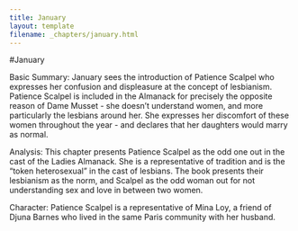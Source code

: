 ```yaml
---
title: January
layout: template
filename: _chapters/january.html
---
```


#January 

Basic Summary: January sees the introduction of Patience Scalpel who expresses her confusion and displeasure at the concept of lesbianism. Patience Scalpel is included in the Almanack for precisely the opposite reason of Dame Musset - she doesn’t understand women, and more particularly the lesbians around her. She expresses her discomfort of these women throughout the year - and declares that her daughters would marry as normal.


Analysis: This chapter presents Patience Scalpel as the odd one out in the cast of the Ladies Almanack. She is a representative of tradition and is the “token heterosexual” in the cast of lesbians. The book presents their lesbianism as the norm, and Scalpel as the odd woman out for not understanding sex and love in between two women. 


Character: Patience Scalpel is a representative of Mina Loy, a friend of Djuna Barnes who lived in the same Paris community with her husband.
